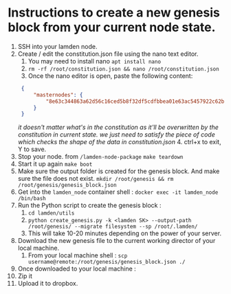 # Instructions to create a new genesis block from your current node state.

1. SSH into your lamden node.
2. Create / edit the constitution.json file using the nano text editor.
   1. You may need to install nano `apt install nano`
   2.  `rm -rf /root/constitution.json && nano /root/constitution.json`
   3.  Once the nano editor is open, paste the following content: 
   ```json
    {
        "masternodes": {
            "8e63c344863a62d56c16ced5b8f32df5cdfbbea01e63ac5457922c62be7d2e4a" : {},
        }
    }
    ```
    *it doesn't matter what's in the constitution as it'll be overwritten by the constitution in current state. we just need to satisfy the piece of code which checks the shape of the data in constitution.json*
    4. ctrl+x to exit, Y to save.
3. Stop your node. from `/lamden-node-package` `make teardown`
4. Start it up again `make boot`
5. Make sure the output folder is created for the genesis block. And make sure the file does not exist. `mkdir /root/genesis && rm /root/genesis/genesis_block.json`
6. Get into the `lamden_node` container shell : `docker exec -it lamden_node /bin/bash`
7. Run the Python script to create the genesis block : 
   1. `cd lamden/utils`
   2. `python create_genesis.py -k <lamden SK> --output-path /root/genesis/ --migrate filesystem --sp /root/.lamden/`
   3. This will take 10-20 minutes depending on the power of your server.
8. Download the new genesis file to the current working director of your local machine.
   1. From your local machine shell : `scp username@remote:/root/genesis/genesis_block.json ./`
9.  Once downloaded to your local machine :
   1.  Zip it
   2.  Upload it to dropbox.